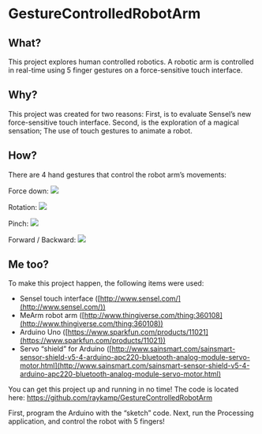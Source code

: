 # GestureControlledRobotArm

## What?
This project explores human controlled robotics. A robotic arm is controlled in real-time using 5 finger gestures on a force-sensitive touch interface. 

## Why?
This project was created for two reasons: First, is to evaluate Sensel’s new force-sensitive touch interface. Second, is the exploration of a magical sensation; The use of touch gestures to animate a robot.

## How?
There are 4 hand gestures that control the robot arm’s movements: 

Force down:
![](http://raykamp.github.io/GestureControlledRobotArm/images/force.jpg)

Rotation: 
![](http://raykamp.github.io/GestureControlledRobotArm/images/rotate.jpg)

Pinch: 
![](http://raykamp.github.io/GestureControlledRobotArm/images/pinch.jpg)

Forward / Backward: 
![](http://raykamp.github.io/GestureControlledRobotArm/images/forward.jpg)

## Me too?
To make this project happen, the following items were used:
* Sensel touch interface ([http://www.sensel.com/](http://www.sensel.com/))
* MeArm robot arm ([http://www.thingiverse.com/thing:360108](http://www.thingiverse.com/thing:360108))
* Arduino Uno ([https://www.sparkfun.com/products/11021](https://www.sparkfun.com/products/11021))
* Servo “shield” for Arduino ([http://www.sainsmart.com/sainsmart-sensor-shield-v5-4-arduino-apc220-bluetooth-analog-module-servo-motor.html](http://www.sainsmart.com/sainsmart-sensor-shield-v5-4-arduino-apc220-bluetooth-analog-module-servo-motor.html)
 

You can get this project up and running in no time! The code is located here: 
https://github.com/raykamp/GestureControlledRobotArm

First, program the Arduino with the “sketch” code. Next, run the Processing application, and control the robot with 5 fingers!  
